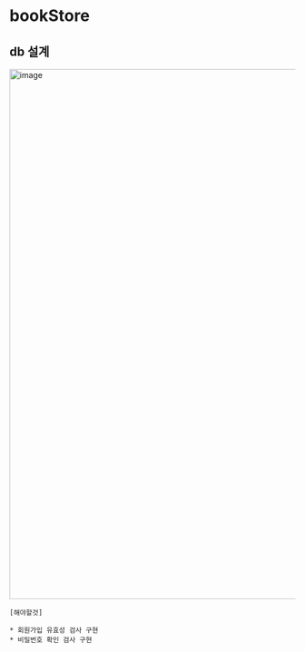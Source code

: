# bookStore

## db 설계

<img width="934" alt="image" src="https://github.com/amazon7737/bookStore/assets/76634341/fe709aed-16f5-4fd8-ba68-dadc329bcfb3">


```
[해야할것]

* 회원가입 유효성 검사 구현
* 비밀번호 확인 검사 구현


```

